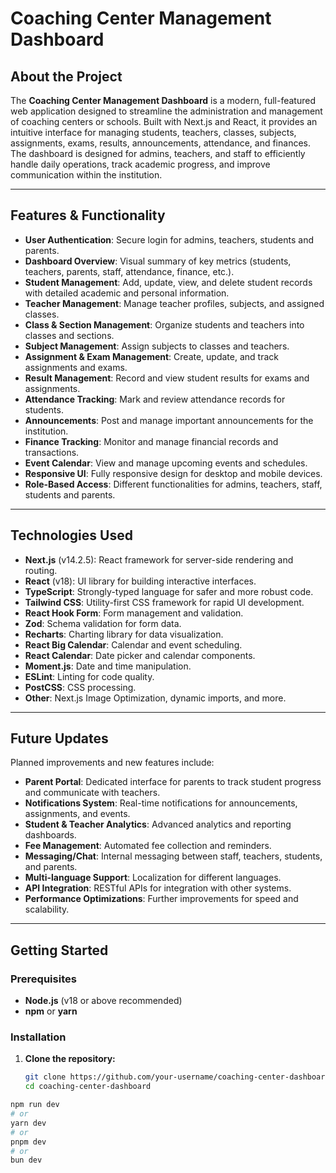 # Coaching Center Management Dashboard

## About the Project

The **Coaching Center Management Dashboard** is a modern, full-featured web application designed to streamline the administration and management of coaching centers or schools. Built with Next.js and React, it provides an intuitive interface for managing students, teachers, classes, subjects, assignments, exams, results, announcements, attendance, and finances. The dashboard is designed for admins, teachers, and staff to efficiently handle daily operations, track academic progress, and improve communication within the institution.

---

## Features & Functionality

- **User Authentication**: Secure login for admins, teachers, students and parents.
- **Dashboard Overview**: Visual summary of key metrics (students, teachers, parents, staff, attendance, finance, etc.).
- **Student Management**: Add, update, view, and delete student records with detailed academic and personal information.
- **Teacher Management**: Manage teacher profiles, subjects, and assigned classes.
- **Class & Section Management**: Organize students and teachers into classes and sections.
- **Subject Management**: Assign subjects to classes and teachers.
- **Assignment & Exam Management**: Create, update, and track assignments and exams.
- **Result Management**: Record and view student results for exams and assignments.
- **Attendance Tracking**: Mark and review attendance records for students.
- **Announcements**: Post and manage important announcements for the institution.
- **Finance Tracking**: Monitor and manage financial records and transactions.
- **Event Calendar**: View and manage upcoming events and schedules.
- **Responsive UI**: Fully responsive design for desktop and mobile devices.
- **Role-Based Access**: Different functionalities for admins, teachers, staff, students and parents.

---

## Technologies Used

- **Next.js** (v14.2.5): React framework for server-side rendering and routing.
- **React** (v18): UI library for building interactive interfaces.
- **TypeScript**: Strongly-typed language for safer and more robust code.
- **Tailwind CSS**: Utility-first CSS framework for rapid UI development.
- **React Hook Form**: Form management and validation.
- **Zod**: Schema validation for form data.
- **Recharts**: Charting library for data visualization.
- **React Big Calendar**: Calendar and event scheduling.
- **React Calendar**: Date picker and calendar components.
- **Moment.js**: Date and time manipulation.
- **ESLint**: Linting for code quality.
- **PostCSS**: CSS processing.
- **Other**: Next.js Image Optimization, dynamic imports, and more.

---

## Future Updates

Planned improvements and new features include:

- **Parent Portal**: Dedicated interface for parents to track student progress and communicate with teachers.
- **Notifications System**: Real-time notifications for announcements, assignments, and events.
- **Student & Teacher Analytics**: Advanced analytics and reporting dashboards.
- **Fee Management**: Automated fee collection and reminders.
- **Messaging/Chat**: Internal messaging between staff, teachers, students, and parents.
- **Multi-language Support**: Localization for different languages.
- **API Integration**: RESTful APIs for integration with other systems.
- **Performance Optimizations**: Further improvements for speed and scalability.

---

## Getting Started

### Prerequisites

- **Node.js** (v18 or above recommended)
- **npm** or **yarn**

### Installation

1. **Clone the repository:**
   ```sh
   git clone https://github.com/your-username/coaching-center-dashboard.git
   cd coaching-center-dashboard


```bash
npm run dev
# or
yarn dev
# or
pnpm dev
# or
bun dev
```